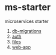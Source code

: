 # ms-starter
 microservices starter


1. [db-migrations](https://github.com/lukasa1993/sample-db-migrations)
1. [auth](https://github.com/lukasa1993/ms-sample-auth)
1. [files](https://github.com/lukasa1993/ms-sample-file)
1. [web-app](https://github.com/lukasa1993/ms-sample-web-app)
